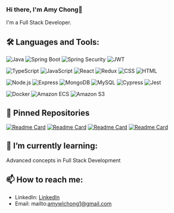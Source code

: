 ### Hi there, I'm Amy Chong👋

I'm a Full Stack Developer.

## 🛠️ Languages and Tools:

<img src="https://img.shields.io/badge/java-%23ED8B00.svg?style=for-the-badge" alt="Java" style="max-width: 100%;"/> <img src="https://img.shields.io/badge/Spring%20Boot-6DB33F.svg?style=for-the-badge&logo=Spring-Boot&logoColor=white" alt="Spring Boot" style="max-width: 100%;"/> <img src="https://img.shields.io/badge/Spring%20Security-6DB33F.svg?style=for-the-badge&logo=Spring-Security&logoColor=white" alt="Spring Security" style="max-width: 100%;"/> <img src="https://img.shields.io/badge/JWT-black?style=for-the-badge&logo=JSON%20web%20tokens" alt="JWT" style="max-width: 100%;"/>

<img src="https://img.shields.io/badge/typescript-%23007ACC.svg?style=for-the-badge&logo=typescript&logoColor=white" alt="TypeScript" style="max-width: 100%;"/> <img src="https://img.shields.io/badge/javascript-%23323330.svg?style=for-the-badge&logo=javascript&logoColor=%23F7DF1E" alt="JavaScript" style="max-width: 100%;"/> <img src="https://img.shields.io/badge/react-%2320232a.svg?style=for-the-badge&logo=react&logoColor=%2361DAFB" alt="React" style="max-width: 100%;"/> <img src="https://img.shields.io/badge/redux-%23593d88.svg?style=for-the-badge&logo=redux&logoColor=white" alt="Redux" style="max-width: 100%;"/> <img src="https://img.shields.io/badge/css3-%231572B6.svg?style=for-the-badge&logo=css3&logoColor=white" alt="CSS" style="max-width: 100%;"/> <img src="https://img.shields.io/badge/html5-%23E34F26.svg?style=for-the-badge&logo=html5&logoColor=white" alt="HTML" style="max-width: 100%;"/>

<img src="https://img.shields.io/badge/node.js-6DA55F?style=for-the-badge&logo=node.js&logoColor=white" alt="Node.js" style="max-width: 100%;"/> <img src="https://img.shields.io/badge/express-%23404d59.svg?style=for-the-badge&logo=express&logoColor=%2361DAFB" alt="Express" style="max-width: 100%;"/> <img src="https://img.shields.io/badge/MongoDB-%234ea94b.svg?style=for-the-badge&logo=mongodb&logoColor=white" alt="MongoDB" style="max-width: 100%;"/> <img src="https://img.shields.io/badge/mysql-%2300f.svg?style=for-the-badge&logo=mysql&logoColor=white" alt="MySQL" style="max-width: 100%;"/> <img src="https://img.shields.io/badge/-cypress-%23E5E5E5?style=for-the-badge&logo=cypress&logoColor=058a5e" alt="Cypress" style="max-width: 100%;"/> <img src="https://img.shields.io/badge/-jest-%23C21325?style=for-the-badge&logo=jest&logoColor=white" alt="Jest" style="max-width: 100%;"/>

<img src="https://img.shields.io/badge/docker-%230db7ed.svg?style=for-the-badge&logo=docker&logoColor=white" alt="Docker" style="max-width: 100%;"/> <img src="https://img.shields.io/badge/Amazon%20ECS-FF9900.svg?style=for-the-badge&logo=Amazon-ECS&logoColor=white" alt="Amazon ECS" style="max-width: 100%;"/> <img src="https://img.shields.io/badge/Amazon%20S3-569A31.svg?style=for-the-badge&logo=Amazon-S3&logoColor=white" alt="Amazon S3" style="max-width: 100%;"/>

## 📌 Pinned Repositories
[![Readme Card](https://github-readme-stats.vercel.app/api/pin/?username=amywlchong&repo=final-portfolio-project)](https://github.com/amywlchong/final-portfolio-project)
[![Readme Card](https://github-readme-stats.vercel.app/api/pin/?username=amywlchong&repo=typescript-projects)](https://github.com/amywlchong/typescript-projects)
[![Readme Card](https://github-readme-stats.vercel.app/api/pin/?username=amywlchong&repo=full-stack-open)](https://github.com/amywlchong/full-stack-open)
[![Readme Card](https://github-readme-stats.vercel.app/api/pin/?username=amywlchong&repo=algorithms-princeton)](https://github.com/amywlchong/algorithms-princeton)

## 🌱 I’m currently learning:

Advanced concepts in Full Stack Development

## 📫 How to reach me:

- LinkedIn: [LinkedIn](https://linkedin.com/in/wing-lam-chong)
- Email: mailto:amywlchong1@gmail.com


<!--
**amywlchong/amywlchong** is a ✨ _special_ ✨ repository because its `README.md` (this file) appears on your GitHub profile.

Here are some ideas to get you started:

- 🔭 I’m currently working on ...
- 🌱 I’m currently learning ...
- 👯 I’m looking to collaborate on ...
- 🤔 I’m looking for help with ...
- 💬 Ask me about ...
- 📫 How to reach me: ...
- 😄 Pronouns: ...
- ⚡ Fun fact: ...
-->

